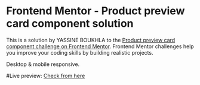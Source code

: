# Frontend Mentor - Product preview card component solution

This is a solution by YASSINE BOUKHLA to the [Product preview card component challenge on Frontend Mentor](https://www.frontendmentor.io/challenges/product-preview-card-component-GO7UmttRfa). Frontend Mentor challenges help you improve your coding skills by building realistic projects.

Desktop & mobile responsive.

#Live preview:
[Check from here]("https://yassineboukhla.github.io/product-preview-card")
